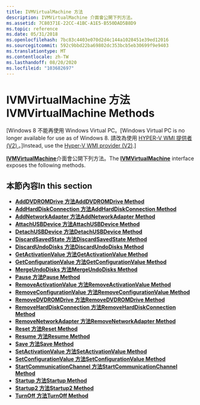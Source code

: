 ```yaml
---
title: IVMVirtualMachine 方法
description: IVMVirtualMachine 介面會公開下列方法。
ms.assetid: 7C80371E-22CC-41BC-A1E5-B550DAD5B8D9
ms.topic: reference
ms.date: 05/31/2018
ms.openlocfilehash: 7bc83c4403e070d2d4c144a1028451e39ed12016
ms.sourcegitcommit: 592c9bbd22ba69802dc353bcb5eb30699f9e9403
ms.translationtype: MT
ms.contentlocale: zh-TW
ms.lasthandoff: 08/20/2020
ms.locfileid: "103682697"
---
```

# <a name="ivmvirtualmachine-methods"></a><span data-ttu-id="82ee6-103">IVMVirtualMachine 方法</span><span class="sxs-lookup"><span data-stu-id="82ee6-103">IVMVirtualMachine Methods</span></span>

<span data-ttu-id="82ee6-104">\[Windows 8 不能再使用 Windows Virtual PC。</span><span class="sxs-lookup"><span data-stu-id="82ee6-104">\[Windows Virtual PC is no longer available for use as of Windows 8.</span></span> <span data-ttu-id="82ee6-105">請改為使用 [HYPER-V WMI 提供者 (V2) ](/windows/desktop/HyperV_v2/windows-virtualization-portal)。\]</span><span class="sxs-lookup"><span data-stu-id="82ee6-105">Instead, use the [Hyper-V WMI provider (V2)](/windows/desktop/HyperV_v2/windows-virtualization-portal).\]</span></span>

<span data-ttu-id="82ee6-106">[**IVMVirtualMachine**](ivmvirtualmachine.md)介面會公開下列方法。</span><span class="sxs-lookup"><span data-stu-id="82ee6-106">The [**IVMVirtualMachine**](ivmvirtualmachine.md) interface exposes the following methods.</span></span>

## <a name="in-this-section"></a><span data-ttu-id="82ee6-107">本節內容</span><span class="sxs-lookup"><span data-stu-id="82ee6-107">In this section</span></span>

-   [<span data-ttu-id="82ee6-108">**AddDVDROMDrive 方法**</span><span class="sxs-lookup"><span data-stu-id="82ee6-108">**AddDVDROMDrive Method**</span></span>](ivmvirtualmachine-adddvdromdrive.md)
-   [<span data-ttu-id="82ee6-109">**AddHardDiskConnection 方法**</span><span class="sxs-lookup"><span data-stu-id="82ee6-109">**AddHardDiskConnection Method**</span></span>](ivmvirtualmachine-addharddiskconnection.md)
-   [<span data-ttu-id="82ee6-110">**AddNetworkAdapter 方法**</span><span class="sxs-lookup"><span data-stu-id="82ee6-110">**AddNetworkAdapter Method**</span></span>](ivmvirtualmachine-addnetworkadapter.md)
-   [<span data-ttu-id="82ee6-111">**AttachUSBDevice 方法**</span><span class="sxs-lookup"><span data-stu-id="82ee6-111">**AttachUSBDevice Method**</span></span>](ivmvirtualmachine-attachusbdevice.md)
-   [<span data-ttu-id="82ee6-112">**DetachUSBDevice 方法**</span><span class="sxs-lookup"><span data-stu-id="82ee6-112">**DetachUSBDevice Method**</span></span>](ivmvirtualmachine-detachusbdevice.md)
-   [<span data-ttu-id="82ee6-113">**DiscardSavedState 方法**</span><span class="sxs-lookup"><span data-stu-id="82ee6-113">**DiscardSavedState Method**</span></span>](ivmvirtualmachine-discardsavedstate.md)
-   [<span data-ttu-id="82ee6-114">**DiscardUndoDisks 方法**</span><span class="sxs-lookup"><span data-stu-id="82ee6-114">**DiscardUndoDisks Method**</span></span>](ivmvirtualmachine-discardundodisks.md)
-   [<span data-ttu-id="82ee6-115">**GetActivationValue 方法**</span><span class="sxs-lookup"><span data-stu-id="82ee6-115">**GetActivationValue Method**</span></span>](ivmvirtualmachine-getactivationvalue.md)
-   [<span data-ttu-id="82ee6-116">**GetConfigurationValue 方法**</span><span class="sxs-lookup"><span data-stu-id="82ee6-116">**GetConfigurationValue Method**</span></span>](ivmvirtualmachine-getconfigurationvalue.md)
-   [<span data-ttu-id="82ee6-117">**MergeUndoDisks 方法**</span><span class="sxs-lookup"><span data-stu-id="82ee6-117">**MergeUndoDisks Method**</span></span>](ivmvirtualmachine-mergeundodisks.md)
-   [<span data-ttu-id="82ee6-118">**Pause 方法**</span><span class="sxs-lookup"><span data-stu-id="82ee6-118">**Pause Method**</span></span>](ivmvirtualmachine-pause.md)
-   [<span data-ttu-id="82ee6-119">**RemoveActivationValue 方法**</span><span class="sxs-lookup"><span data-stu-id="82ee6-119">**RemoveActivationValue Method**</span></span>](ivmvirtualmachine-removeactivationvalue.md)
-   [<span data-ttu-id="82ee6-120">**RemoveConfigurationValue 方法**</span><span class="sxs-lookup"><span data-stu-id="82ee6-120">**RemoveConfigurationValue Method**</span></span>](ivmvirtualmachine-removeconfigurationvalue.md)
-   [<span data-ttu-id="82ee6-121">**RemoveDVDROMDrive 方法**</span><span class="sxs-lookup"><span data-stu-id="82ee6-121">**RemoveDVDROMDrive Method**</span></span>](ivmvirtualmachine-removedvdromdrive.md)
-   [<span data-ttu-id="82ee6-122">**RemoveHardDiskConnection 方法**</span><span class="sxs-lookup"><span data-stu-id="82ee6-122">**RemoveHardDiskConnection Method**</span></span>](ivmvirtualmachine-removeharddiskconnection.md)
-   [<span data-ttu-id="82ee6-123">**RemoveNetworkAdapter 方法**</span><span class="sxs-lookup"><span data-stu-id="82ee6-123">**RemoveNetworkAdapter Method**</span></span>](ivmvirtualmachine-removenetworkadapter.md)
-   [<span data-ttu-id="82ee6-124">**Reset 方法**</span><span class="sxs-lookup"><span data-stu-id="82ee6-124">**Reset Method**</span></span>](ivmvirtualmachine-reset.md)
-   [<span data-ttu-id="82ee6-125">**Resume 方法**</span><span class="sxs-lookup"><span data-stu-id="82ee6-125">**Resume Method**</span></span>](ivmvirtualmachine-resume.md)
-   [<span data-ttu-id="82ee6-126">**Save 方法**</span><span class="sxs-lookup"><span data-stu-id="82ee6-126">**Save Method**</span></span>](ivmvirtualmachine-save.md)
-   [<span data-ttu-id="82ee6-127">**SetActivationValue 方法**</span><span class="sxs-lookup"><span data-stu-id="82ee6-127">**SetActivationValue Method**</span></span>](ivmvirtualmachine-setactivationvalue.md)
-   [<span data-ttu-id="82ee6-128">**SetConfigurationValue 方法**</span><span class="sxs-lookup"><span data-stu-id="82ee6-128">**SetConfigurationValue Method**</span></span>](ivmvirtualmachine-setconfigurationvalue.md)
-   [<span data-ttu-id="82ee6-129">**StartCommunicationChannel 方法**</span><span class="sxs-lookup"><span data-stu-id="82ee6-129">**StartCommunicationChannel Method**</span></span>](ivmvirtualmachine-startcommunicationchannel.md)
-   [<span data-ttu-id="82ee6-130">**Startup 方法**</span><span class="sxs-lookup"><span data-stu-id="82ee6-130">**Startup Method**</span></span>](ivmvirtualmachine-startup.md)
-   [<span data-ttu-id="82ee6-131">**Startup2 方法**</span><span class="sxs-lookup"><span data-stu-id="82ee6-131">**Startup2 Method**</span></span>](ivmvirtualmachine-startup2.md)
-   [<span data-ttu-id="82ee6-132">**TurnOff 方法**</span><span class="sxs-lookup"><span data-stu-id="82ee6-132">**TurnOff Method**</span></span>](ivmvirtualmachine-turnoff.md)

 

 